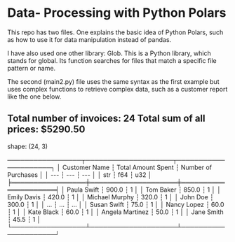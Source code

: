 
# Data- Processing with Python Polars

This repo has two files. One explains the basic idea of Python Polars, such as how to use it for data manipulation instead of pandas. 

I have also used one other library: Glob. This is a Python library, which stands for global. Its function searches for files that match a specific file pattern or name.

The second (main2.py) file uses the same syntax as the first example but uses complex functions to retrieve complex data, such as a customer report like the one below. 

Total number of invoices: 24
Total sum of all prices: $5290.50
------------------------------
shape: (24, 3)

─────────────────┬────────────────────┬─────────────────────┐
│ Customer Name   ┆ Total Amount Spent ┆ Number of Purchases │
│ ---             ┆ ---                ┆ ---                 │
│ str             ┆ f64                ┆ u32                 │
╞═════════════════╪════════════════════╪═════════════════════╡
│ Paula Swift     ┆ 900.0              ┆ 1                   │
│ Tom Baker       ┆ 850.0              ┆ 1                   │
│ Emily Davis     ┆ 420.0              ┆ 1                   │
│ Michael Murphy  ┆ 320.0              ┆ 1                   │
│ John Doe        ┆ 300.0              ┆ 1                   │
│ …               ┆ …                  ┆ …                   │
│ Susan Swift     ┆ 75.0               ┆ 1                   │
│ Nancy Lopez     ┆ 60.0               ┆ 1                   │
│ Kate Black      ┆ 60.0               ┆ 1                   │
│ Angela Martinez ┆ 50.0               ┆ 1                   │
│ Jane Smith      ┆ 45.5               ┆ 1                   │
└─────────────────┴────────────────────┴─────────────────────┘
